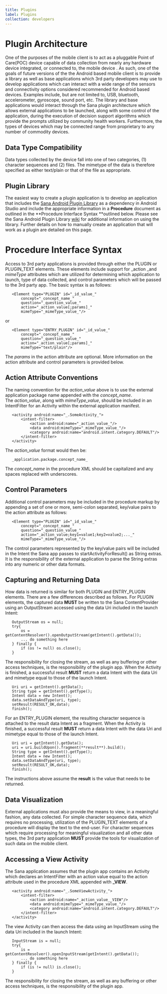 ```yaml
---
title: Plugins
label: Plugins
collection: developers
---
```

# Plugin Architecture
One of the purposes of the mobile client is to act as a pluggable Point of
Care(POC) device capable of data collection from nearly any hardware device
integrated, or connected to, the mobile device . As such, one of the goals of
future versions of the the Android based mobile client is to provide a library
as well as base applications which 3rd party developers may use to develop
applications which can interact with a wide range of the sensors and
connectivity options considered recommended for Android based devices.
Examples include, but are not limited to, USB, bluetooth, accelerometer,
gyroscope, sound port, etc. The library and base applications would interact
through the Sana plugin architecture which allows external applications to be
launched, along with some control of the application, during the execution of
decision support algorithms which provide the prompts utilized by community
health workers. Furthermore, the types of devices which may be connected range
from proprietary to any number of commodity devices.

## Data Type Compatibility

Data types collected by the device fall into one of two categories, (1)
character sequences and (2) files. The mimetype of the data is therefore
specified as either text/plain or that of the file as appropriate.

## Plugin Library

The easiest way to create a plugin application is to develop an application
that includes the [Sana Android Plugin
Library](https://github.com/SanaMobile/sana.plugin-library-android) as a
dependency in Android Studio and include the appropriate information in a
**Procedure** document as outlined in the **Procedure Interface Syntax
**outlined below. Please see the Sana Android Plugin Library
[wiki](https://github.com/SanaMobile/sana.plugin-library-android/wiki) for
additional information on using the library. Further details on how to
manually create an application that will work as a plugin are detailed on this
page.

# Procedure Interface Syntax

Access to 3rd party applications is provided through either the PLUGIN or
PLUGIN_TEXT elements. These elements include support for _action _and
_mimeType_ attributes which are utilized for determining which application to
launch, type of data collected, and control parameters which will be passed to
the 3rd party app. The basic syntax is as follows:

    
       <Element type="PLUGIN" id="_id_value_"
           concept="_concept_name_"
           question="_question_value_"
           action="_action_value[;params]_"
           mimeType="_mimeType_value_"/>
    

or

    
       <Element type="ENTRY_PLUGIN" id="_id_value_"
           concept="_concept_name_"
           question="_question_value_"
           action="_action_value[;params]_"
           mimeType="text/plain"/>
    

The _params_ in the action attribute are optional. More information on the
action attribute and control parameters is provided below.

## Action Attribute Conventions

The naming convention for the _action_value_ above is to use the external
application package name appended with the _concept_name_. The _action_value_,
along with _mimeType_value_, should be included in an IntentFilter for an
Activity within the external application manifest.

    
       <activity android:name="_.SomeActivity_">
           <intent-filter>
               <action android:name="_action_value_"/>
               <data android:mimeType="_mimeType_value_"/>
               <category android:name="android.intent.category.DEFAULT"/>
           </intent-filter>
       </activity>
    

The _action_value_ format would then be:
    
       _application.package.concept_name_
    
The _concept_name_ in the procedure XML should be capitalized and any spaces
replaced with underscores.

## Control Parameters

Additional control parameters may be included in the procedure markup by
appending a set of one or more, semi-colon separated, key/value pairs to the
action attribute as follows:

    
       <Element type="PLUGIN" id="_id_value_"
           concept="_concept_name_"
           question="_question_value_"
           action="_action_value;key1=value1;key2=value2;..._"
           mimeType="_mimeType_value_"/>
    

The control parameters represented by the key/value pairs will be included in
the Intent the Sana app passes to startActivityForResult() as String extras.
It is the responsibility of the external application to parse the String
extras into any numeric or other data formats.

## Capturing and Returning Data

How data is returned is similar for both PLUGIN and ENTRY_PLUGIN elements.
There are a few differences described as follows. For PLUGIN elements, the
captured data **MUST** be written to the Sana ContentProvider using an
OutputStream accessed using the data Uri included in the launch Intent:

    
       OutputStream os = null;
       try{
           os = getContentResolver().openOutputStream(getIntent().getData());
           ... do something here
       } finally {
           if (os != null) os.close();
       }
    

The responsibility for closing the stream, as well as any buffering or other
access techniques, is the responsibility of the plugin app. When the Activity
is finished, a successful result **MUST** return a data Intent with the data
Uri and mimetype equal to those of the launch Intent.

    
       Uri uri = getIntent().getData(); 
       String type = getIntent().getType();
       Intent data = new Intent();
       data.setDataAndType(uri, type);
       setResult(RESULT_OK,data);
       finish();
    

For an ENTRY_PLUGIN element, the resulting character sequence is attached to
the result data Intent as a fragment. When the Activity is finished, a
successful result **MUST** return a data Intent with the data Uri and mimetype
equal to those of the launch Intent.

    
       Uri uri = getIntent().getData();
       uri = uri.buildUpon().fragment(**result**).build();
       String type = getIntent().getType();
       Intent data = new Intent();
       data.setDataAndType(uri, type);
       setResult(RESULT_OK,data);
       finish();
    

The instructions above assume the **result** is the value that needs to be
returned.

## Data Visualization

External applications must also provide the means to view, in a meaningful
fashion, any data collected. For simple character sequence data, which
requires no processing, utilization of the PLUGIN_TEXT elements of a procedure
will display the text to the end-user. For character sequences which require
processing for meaningful visualization and all other data types, the 3rd
party application **MUST** provide the tools for visualization of such data on
the mobile client.

## Accessing a View Activity

The Sana application assumes that the plugin app contains an Activity which
declares an IntentFilter with an action value equal to the action attribute
used in the procedure XML appended with **_VIEW**.

    
       <activity android:name="_.SomeViewActivity_">
           <intent-filter>
               <action android:name="_action_value__VIEW"/>
               <data android:mimeType="_mimeType_value_"/>
               <category android:name="android.intent.category.DEFAULT"/>
           </intent-filter>
       </activity>
    

The view Activity can then access the data using an InputStream using the data
Uri included in the launch Intent:

    
       InputStream is = null;
       try{
           is = getContentResolver().openInputStream(getIntent().getData());
           ... do something here
       } finally {
           if (is != null) is.close();
       }
    

The responsibility for closing the stream, as well as any buffering or other
access techniques, is the responsibility of the plugin app.

